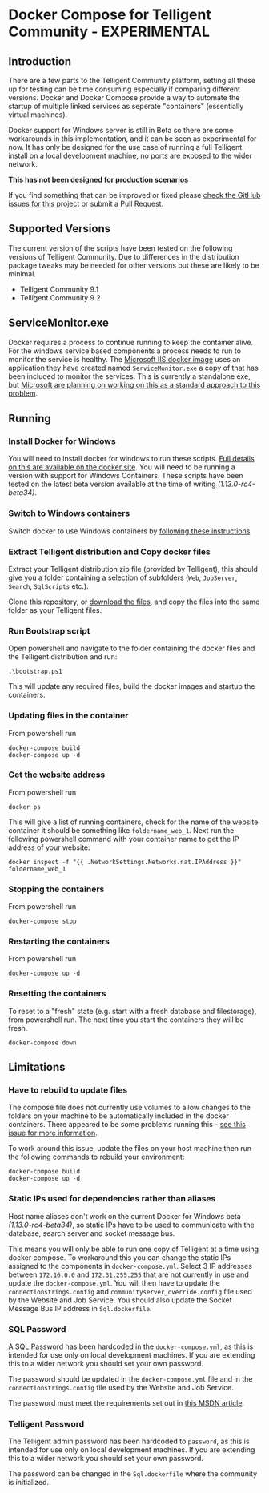 # Docker Compose for Telligent Community - EXPERIMENTAL

## Introduction

There are a few parts to the Telligent Community platform, setting all these up for testing can be time consuming especially if comparing different versions. Docker and Docker Compose provide a way to automate the startup of multiple linked services as seperate "containers" (essentially virtual machines).

Docker support for Windows server is still in Beta so there are some workarounds in this implementation, and it can be seen as experimental for now. It has only be designed for the use case of running a full Telligent install on a local development machine, no ports are exposed to the wider network.

__This has not been designed for production scenarios__

If you find something that can be improved or fixed please [check the GitHub issues for this project](https://github.com/ArdourDigital/telligent-docker-compose/issues) or submit a Pull Request.

## Supported Versions

The current version of the scripts have been tested on the following versions of Telligent Community. Due to differences in the distribution package tweaks may be needed for other versions but these are likely to be minimal.

- Telligent Community 9.1
- Telligent Community 9.2

## ServiceMonitor.exe

Docker requires a process to continue running to keep the container alive. For the windows service based components a process needs to run to monitor the service is healthy. The [Microsoft IIS docker image](https://github.com/microsoft/iis-docker) uses an application they have created named `ServiceMonitor.exe` a copy of that has been included to monitor the services. This is currently a standalone exe, but [Microsoft are planning on working on this as a standard approach to this problem](https://github.com/Microsoft/iis-docker/issues/1).

## Running

### Install Docker for Windows

You will need to install docker for windows to run these scripts. [Full details on this are available on the docker site](https://docs.docker.com/docker-for-windows/). You will need to be running a version with support for Windows Containers. These scripts have been tested on the latest beta version available at the time of writing _(1.13.0-rc4-beta34)_.

### Switch to Windows containers

Switch docker to use Windows containers by [following these instructions](https://docs.docker.com/docker-for-windows/#/switch-between-windows-and-linux-containers-beta-feature)

### Extract Telligent distribution and Copy docker files

Extract your Telligent distribution zip file (provided by Telligent), this should give you a folder containing a selection of subfolders (`Web`, `JobServer`, `Search`, `SqlScripts` etc.).

Clone this repository, or [download the files](https://github.com/ArdourDigital/telligent-docker-compose/archive/master.zip), and copy the files into the same folder as your Telligent files.

### Run Bootstrap script

Open powershell and navigate to the folder containing the docker files and the Telligent distribution and run:

```
.\bootstrap.ps1
```

This will update any required files, build the docker images and startup the containers.

### Updating files in the container

From powershell run

```
docker-compose build
docker-compose up -d
```

### Get the website address

From powershell run

```
docker ps
```

This will give a list of running containers, check for the name of the website container it should be something like `foldername_web_1`. Next run the following powershell command with your container name to get the IP address of your website:

```
docker inspect -f "{{ .NetworkSettings.Networks.nat.IPAddress }}" foldername_web_1
```

### Stopping the containers

From powershell run

```
docker-compose stop
```

### Restarting the containers

From powershell run

```
docker-compose up -d
```

### Resetting the containers

To reset to a "fresh" state (e.g. start with a fresh database and filestorage), from powershell run. The next time you start the containers they will be fresh.

```
docker-compose down
```

## Limitations

### Have to rebuild to update files

The compose file does not currently use volumes to allow changes to the folders on your machine to be automatically included in the docker containers. There appeared to be some problems running this - [see this issue for more information](https://github.com/ArdourDigital/telligent-docker-compose/issues/1).

To work around this issue, update the files on your host machine then run the following commands to rebuild your environment:

```
docker-compose build
docker-compose up -d
```

### Static IPs used for dependencies rather than aliases

Host name aliases don't work on the current Docker for Windows beta _(1.13.0-rc4-beta34)_, so static IPs have to be used to communicate with the database, search server and socket message bus.

This means you will only be able to run one copy of Telligent at a time using docker compose. To workaround this you can change the static IPs assigned to the components in `docker-compose.yml`. Select 3 IP addresses between `172.16.0.0` and `172.31.255.255` that are not currently in use and update the `docker-compose.yml`. You will then have to update the `connectionstrings.config` and `communityserver_override.config` file used by the Website and Job Service. You should also update the Socket Message Bus IP address in `Sql.dockerfile`. 

### SQL Password

A SQL Password has been hardcoded in the `docker-compose.yml`, as this is intended for use only on local development machines. If you are extending this to a wider network you should set your own password.

The password should be updated in the `docker-compose.yml` file and in the `connectionstrings.config` file used by the Website and Job Service.

The password must meet the requirements set out in [this MSDN article](https://msdn.microsoft.com/en-us/library/ms161959.aspx).

### Telligent Password

The Telligent admin password has been hardcoded to `password`, as this is intended for use only on local development machines. If you are extending this to a wider network you should set your own password.

The password can be changed in the `Sql.dockerfile` where the community is initialized.
